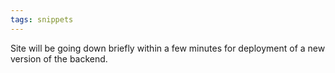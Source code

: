 ```yaml
---
tags: snippets
---
```


Site will be going down briefly within a few minutes for deployment of a new version of the backend.
